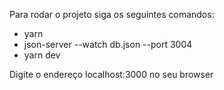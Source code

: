 Para rodar o projeto siga os seguintes comandos:

- yarn
- json-server --watch db.json --port 3004
- yarn dev

Digite o endereço localhost:3000 no seu browser
